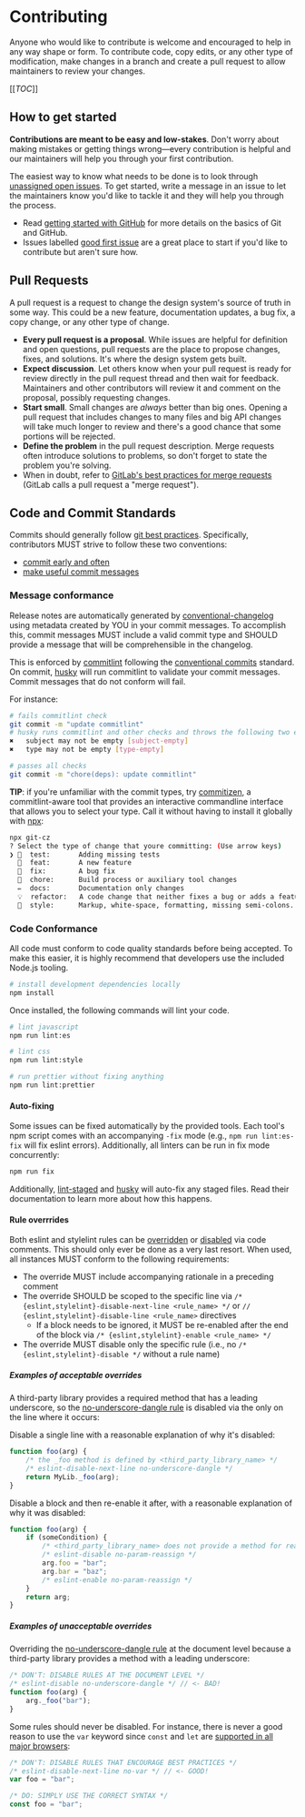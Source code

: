 # Contributing

Anyone who would like to contribute is welcome and encouraged to help in any way shape or form.
To contribute code, copy edits, or any other type of modification, make changes in a branch and create a pull request to allow maintainers to review your changes.

[[_TOC_]]

## How to get started

**Contributions are meant to be easy and low-stakes**.
Don't worry about making mistakes or getting things wrong&mdash;every contribution is helpful and our maintainers will help you through your first contribution.

The easiest way to know what needs to be done is to look through [unassigned open issues](https://github.com/wwnorton/design-system/issues?q=is%3Aopen). To get started, write a message in an issue to let the maintainers know you'd like to tackle it and they will help you through the process.

- Read [getting started with GitHub](https://docs.github.com/en/github/getting-started-with-github) for more details on the basics of Git and GitHub.
- Issues labelled [good first issue](https://github.com/wwnorton/design-system/labels/good%20first%20issue) are a great place to start if you'd like to contribute but aren't sure how.

## Pull Requests

A pull request is a request to change the design system's source of truth in some way.
This could be a new feature, documentation updates, a bug fix, a copy change, or any other type of change.

- **Every pull request is a proposal**. While issues are helpful for definition and open questions, pull requests are the place to propose changes, fixes, and solutions. It's where the design system gets built.
- **Expect discussion**. Let others know when your pull request is ready for review directly in the pull request thread and then wait for feedback. Maintainers and other contributors will review it and comment on the proposal, possibly requesting changes.
- **Start small**. Small changes are _always_ better than big ones. Opening a pull request that includes changes to many files and big API changes will take much longer to review and there's a good chance that some portions will be rejected.
- **Define the problem** in the pull request description. Merge requests often introduce solutions to problems, so don't forget to state the problem you're solving.
- When in doubt, refer to [GitLab's best practices for merge requests](https://about.gitlab.com/handbook/communication/#everything-starts-with-a-merge-request) (GitLab calls a pull request a "merge request").

## Code and Commit Standards

Commits should generally follow [git best practices](http://sethrobertson.github.io/GitBestPractices/).
Specifically, contributors MUST strive to follow these two conventions:

- [commit early and often](http://sethrobertson.github.io/GitBestPractices/#commit)
- [make useful commit messages](http://sethrobertson.github.io/GitBestPractices/#usemsg)

### Message conformance

Release notes are automatically generated by [conventional-changelog](https://github.com/conventional-changelog/conventional-changelog) using metadata created by YOU in your commit messages.
To accomplish this, commit messages MUST include a valid commit type and SHOULD provide a message that will be comprehensible in the changelog.

This is enforced by [commitlint](https://commitlint.js.org) following the [conventional commits](https://www.conventionalcommits.org) standard.
On commit, [husky](https://github.com/typicode/husky) will run commitlint to validate your commit messages.
Commit messages that do not conform will fail.

For instance:

```sh
# fails commitlint check
git commit -m "update commitlint"
# husky runs commitlint and other checks and throws the following two errors:
✖   subject may not be empty [subject-empty]
✖   type may not be empty [type-empty]

# passes all checks
git commit -m "chore(deps): update commitlint"
```

**TIP**: if you're unfamiliar with the commit types, try [commitizen](https://github.com/commitizen/cz-cli), a commitlint-aware tool that provides an interactive commandline interface that allows you to select your type.
Call it without having to install it globally with [npx](https://github.com/npm/npx):

```sh
npx git-cz
? Select the type of change that youre committing: (Use arrow keys)
❯ 💍  test:       Adding missing tests
  🎸  feat:       A new feature
  🐛  fix:        A bug fix
  🤖  chore:      Build process or auxiliary tool changes
  ✏️  docs:       Documentation only changes
  💡  refactor:   A code change that neither fixes a bug or adds a feature
  💄  style:      Markup, white-space, formatting, missing semi-colons...
```

### Code Conformance

All code must conform to code quality standards before being accepted.
To make this easier, it is highly recommend that developers use the included Node.js tooling.

```sh
# install development dependencies locally
npm install
```

Once installed, the following commands will lint your code.

```sh
# lint javascript
npm run lint:es

# lint css
npm run lint:style

# run prettier without fixing anything
npm run lint:prettier
```

#### Auto-fixing

Some issues can be fixed automatically by the provided tools.
Each tool's npm script comes with an accompanying `-fix` mode (e.g., `npm run lint:es-fix` will fix eslint errors).
Additionally, all linters can be run in fix mode concurrently:

```sh
npm run fix
```

Additionally, [lint-staged](https://github.com/okonet/lint-staged) and [husky](https://github.com/typicode/husky) will auto-fix any staged files.
Read their documentation to learn more about how this happens.

#### Rule overrrides

Both eslint and stylelint rules can be [overridden](https://eslint.org/docs/user-guide/configuring.html#using-configuration-comments) or [disabled](https://stylelint.io/user-guide/configuration/#turning-rules-off-from-within-your-css) via code comments.
This should only ever be done as a very last resort.
When used, all instances MUST conform to the following requirements:

- The override MUST include accompanying rationale in a preceding comment
- The override SHOULD be scoped to the specific line via `/* {eslint,stylelint}-disable-next-line <rule_name> */` or `// {eslint,stylelint}-disable-line <rule_name>` directives
  - If a block needs to be ignored, it MUST be re-enabled after the end of the block via `/* {eslint,stylelint}-enable <rule_name> */`
- The override MUST disable only the specific rule (i.e., no `/* {eslint,stylelint}-disable */` without a rule name)

##### Examples of acceptable overrides

A third-party library provides a required method that has a leading underscore, so the [no-underscore-dangle rule](https://eslint.org/docs/rules/no-underscore-dangle#disallow-dangling-underscores-in-identifiers-no-underscore-dangle) is disabled via the only on the line where it occurs:

Disable a single line with a reasonable explanation of why it's disabled:

```javascript
function foo(arg) {
	/* the _foo method is defined by <third_party_library_name> */
	/* eslint-disable-next-line no-underscore-dangle */
	return MyLib._foo(arg);
}
```

Disable a block and then re-enable it after, with a reasonable explanation of why it was disabled:

```javascript
function foo(arg) {
	if (someCondition) {
		/* <third_party_library_name> does not provide a method for reassignment */
		/* eslint-disable no-param-reassign */
		arg.foo = "bar";
		arg.bar = "baz";
		/* eslint-enable no-param-reassign */
	}
	return arg;
}
```

##### Examples of unacceptable overrides

Overriding the [no-underscore-dangle rule](https://eslint.org/docs/rules/no-underscore-dangle#disallow-dangling-underscores-in-identifiers-no-underscore-dangle) at the document level because a third-party library provides a method with a leading underscore:

```javascript
/* DON'T: DISABLE RULES AT THE DOCUMENT LEVEL */
/* eslint-disable no-underscore-dangle */ // <- BAD!
function foo(arg) {
	arg._foo("bar");
}
```

Some rules should never be disabled.
For instance, there is never a good reason to use the `var` keyword since `const` and `let` are [supported in all major browsers](http://kangax.github.io/compat-table/es6/#test-const):

```javascript
/* DON'T: DISABLE RULES THAT ENCOURAGE BEST PRACTICES */
/* eslint-disable-next-line no-var */ // <- GOOD!
var foo = "bar";

/* DO: SIMPLY USE THE CORRECT SYNTAX */
const foo = "bar";
```
